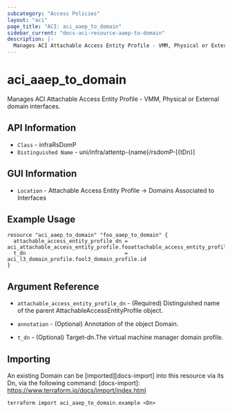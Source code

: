 ```yaml
---
subcategory: "Access Policies"
layout: "aci"
page_title: "ACI: aci_aaep_to_domain"
sidebar_current: "docs-aci-resource-aaep-to-domain"
description: |-
  Manages ACI Attachable Access Entity Profile - VMM, Physical or External domain interfaces.
---
```


# aci_aaep_to_domain #

Manages ACI Attachable Access Entity Profile  - VMM, Physical or External domain interfaces.

## API Information ##

* `Class` - infraRsDomP
* `Distinguished Name` - uni/infra/attentp-{name}/rsdomP-[{tDn}]

## GUI Information ##

* `Location` - Attachable Access Entity Profile -> Domains Associated to Interfaces


## Example Usage ##

```hcl
resource "aci_aaep_to_domain" "foo_aaep_to_domain" {
  attachable_access_entity_profile_dn = aci_attachable_access_entity_profile.fooattachable_access_entity_profile.id
  t_dn                                = aci_l3_domain_profile.fool3_domain_profile.id
}
```

## Argument Reference ##

* `attachable_access_entity_profile_dn` - (Required) Distinguished name of the parent AttachableAccessEntityProfile object.
* `annotation` - (Optional) Annotation of the object Domain.

* `t_dn` - (Optional) Target-dn.The virtual machine manager domain profile.


## Importing ##

An existing Domain can be [imported][docs-import] into this resource via its Dn, via the following command:
[docs-import]: https://www.terraform.io/docs/import/index.html


```
terraform import aci_aaep_to_domain.example <Dn>
```